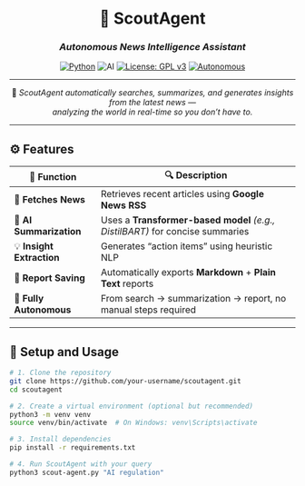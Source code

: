 <div align="center">

# 🧭 **ScoutAgent**

### *Autonomous News Intelligence Assistant*

[![Python](https://img.shields.io/badge/Made%20with-Python-3776AB?logo=python&logoColor=white)](https://www.python.org/)
![AI](https://img.shields.io/badge/Powered%20by-AI%20Summarization-ff69b4)
[![License: GPL v3](https://img.shields.io/badge/License-GPLv3-blue.svg)](https://www.gnu.org/licenses/gpl-3.0)
[![Autonomous](https://img.shields.io/badge/Mode-Fully%20Autonomous-blueviolet?logo=robotframework&logoColor=white)]()

---

🚀 *ScoutAgent automatically searches, summarizes, and generates insights from the latest news —  
analyzing the world in real-time so you don’t have to.*

</div>

---

## ⚙️ **Features**

| 🧩 Function | 🔍 Description |
|--------------|----------------|
| 📰 **Fetches News** | Retrieves recent articles using **Google News RSS** |
| 🧠 **AI Summarization** | Uses a **Transformer-based model** *(e.g., DistilBART)* for concise summaries |
| 💡 **Insight Extraction** | Generates “action items” using heuristic NLP |
| 💾 **Report Saving** | Automatically exports **Markdown** + **Plain Text** reports |
| 🤖 **Fully Autonomous** | From search → summarization → report, no manual steps required |

---

## 🧠 **Setup and Usage**

```bash
# 1. Clone the repository
git clone https://github.com/your-username/scoutagent.git
cd scoutagent

# 2. Create a virtual environment (optional but recommended)
python3 -m venv venv
source venv/bin/activate  # On Windows: venv\Scripts\activate

# 3. Install dependencies
pip install -r requirements.txt

# 4. Run ScoutAgent with your query
python3 scout-agent.py "AI regulation"

